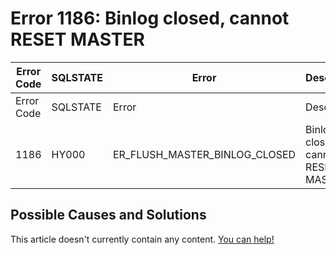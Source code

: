 
# Error 1186: Binlog closed, cannot RESET MASTER


| Error Code | SQLSTATE | Error | Description |
| --- | --- | --- | --- |
| Error Code | SQLSTATE | Error | Description |
| 1186 | HY000 | ER_FLUSH_MASTER_BINLOG_CLOSED | Binlog closed, cannot RESET MASTER |




## Possible Causes and Solutions


This article doesn't currently contain any content. [You can help!](/en/writing-and-editing-knowledge-base-articles/)

